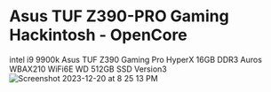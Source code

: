 # Asus TUF Z390-PRO Gaming Hackintosh - OpenCore

intel i9 9900k 
Asus TUF Z390 Gaming Pro 
HyperX 16GB DDR3 
Auros WBAX210 WiFi6E
WD 512GB SSD Version3
&nbsp;
![Screenshot 2023-12-20 at 8 25 13 PM](https://github.com/arye762/z390hackintosh/assets/123521233/a1bd85e9-c0f4-4fb9-9d2f-4140ffafb30b)
